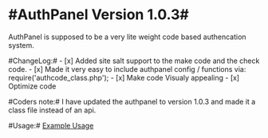 #AuthPanel Version 1.0.3#
=========

AuthPanel is supposed to be a very lite weight code based authencation system.


#ChangeLog:#
	- [x] Added site salt support to the make code and the check code.
	- [x] Made it very easy to include authpanel config / functions via: require('authcode_class.php');
	- [x] Make code Visualy appealing
	- [x] Optimize code


#Coders note:#
	I have updated the authpanel to version 1.0.3 and made it a class file instead of an api.



#Usage:#
[Example Usage](https://gist.github.com/Immortal-/6386123)

	
